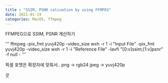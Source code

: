 ```yaml
---
title : "SSIM, PSNR calcuation by using FFMPEG"
date: 2021-01-19
categories: MacOS, ffmpeg
---
```



FFMPEG으로 SSIM, PSNR 계산하기

'''
ffmpeg -pix_fmt yuvj420p  -video_size wxh -r 1 -i "Input File" -pix_fmt yuvj420p -video_size wxh -r 1 -i "Reference File" -lavfi "[0:v]ssim;[1:v]psnr" -f null - 
'''

픽셀 포맷은 확장자에 맞춰서..
png -> rgb24
jpeg -> yuvj420p


끗
